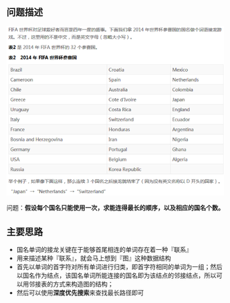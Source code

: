 ## 问题描述

![question](p1.png)

问题：**假设每个国名只能使用一次，求能连得最长的顺序，以及相应的国名个数。** 



## 主要思路

- 国名单词的接龙关键在于能够首尾相连的单词存在着一种『联系』
- 用来描述某种『联系』，就会马上想到『图』这种数据结构
- 首先以单词的首字符对所有单词进行归类，即首字符相同的单词为一组；然后以国名作为结点，该国名单词所能连接的国名即为该结点的邻接结点，所以可以用邻接表的方式来构造图的结构；
- 然后可以使用**深度优先搜索**来查找最长路径即可